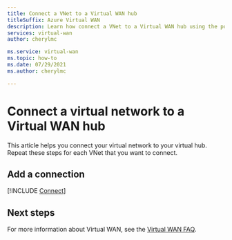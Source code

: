 ```yaml
---
title: Connect a VNet to a Virtual WAN hub
titleSuffix: Azure Virtual WAN
description: Learn how connect a VNet to a Virtual WAN hub using the portal.
services: virtual-wan
author: cherylmc

ms.service: virtual-wan
ms.topic: how-to
ms.date: 07/29/2021
ms.author: cherylmc

---
```

# Connect a virtual network to a Virtual WAN hub

This article helps you connect your virtual network to your virtual hub. Repeat these steps for each VNet that you want to connect.

## Add a connection

[!INCLUDE [Connect](../../includes/virtual-wan-connect-vnet-hub-include.md)]

## Next steps

For more information about Virtual WAN, see the [Virtual WAN FAQ](virtual-wan-faq.md).
